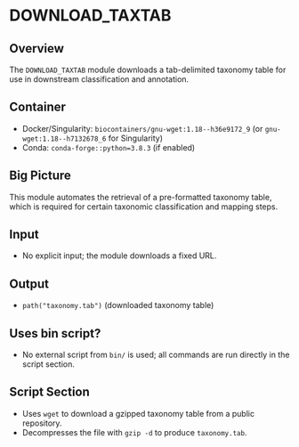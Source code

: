# DOWNLOAD_TAXTAB

## Overview
The `DOWNLOAD_TAXTAB` module downloads a tab-delimited taxonomy table for use in downstream classification and annotation.

## Container
- Docker/Singularity: `biocontainers/gnu-wget:1.18--h36e9172_9` (or `gnu-wget:1.18--h7132678_6` for Singularity)
- Conda: `conda-forge::python=3.8.3` (if enabled)

## Big Picture
This module automates the retrieval of a pre-formatted taxonomy table, which is required for certain taxonomic classification and mapping steps.

## Input
- No explicit input; the module downloads a fixed URL.

## Output
- `path("taxonomy.tab")` (downloaded taxonomy table)

## Uses bin script?
- No external script from `bin/` is used; all commands are run directly in the script section.

## Script Section
- Uses `wget` to download a gzipped taxonomy table from a public repository.
- Decompresses the file with `gzip -d` to produce `taxonomy.tab`.
